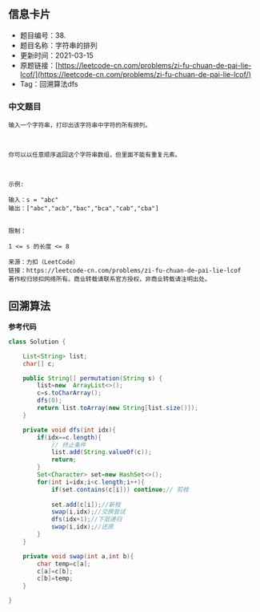 ## 信息卡片
- 题目编号：38. 
- 题目名称：字符串的排列
- 更新时间：2021-03-15
- 原题链接：[https://leetcode-cn.com/problems/zi-fu-chuan-de-pai-lie-lcof/](https://leetcode-cn.com/problems/zi-fu-chuan-de-pai-lie-lcof/)
- Tag：回溯算法dfs



### 中文题目
```
输入一个字符串，打印出该字符串中字符的所有排列。

 

你可以以任意顺序返回这个字符串数组，但里面不能有重复元素。

 

示例:

输入：s = "abc"
输出：["abc","acb","bac","bca","cab","cba"]
 

限制：

1 <= s 的长度 <= 8

来源：力扣（LeetCode）
链接：https://leetcode-cn.com/problems/zi-fu-chuan-de-pai-lie-lcof
著作权归领扣网络所有。商业转载请联系官方授权，非商业转载请注明出处。
```


## 回溯算法
**参考代码**
```java
class Solution {

    List<String> list;
    char[] c;

    public String[] permutation(String s) {
        list=new  ArrayList<>();
        c=s.toCharArray();
        dfs(0);
        return list.toArray(new String[list.size()]);
    }

    private void dfs(int idx){
        if(idx==c.length){
            // 终止条件
            list.add(String.valueOf(c));
            return;
        }
        Set<Character> set=new HashSet<>();
        for(int i=idx;i<c.length;i++){
            if(set.contains(c[i])) continue;// 剪枝
            
            set.add(c[i]);//新枝
            swap(i,idx);//交换尝试
            dfs(idx+1);//下层递归
            swap(i,idx);//还原
        }
    }

    private void swap(int a,int b){
        char temp=c[a];
        c[a]=c[b];
        c[b]=temp;
    }

}
```


